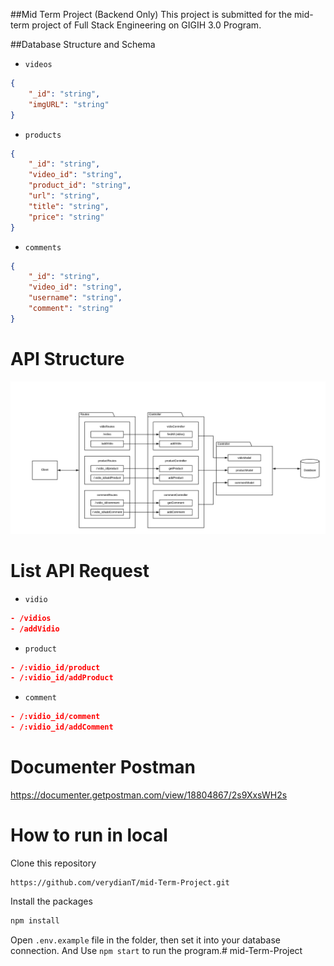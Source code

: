 ##Mid Term Project (Backend Only)
This project is submitted for the mid-term project of Full Stack Engineering on GIGIH 3.0 Program.

##Database Structure and Schema
- `videos`
```json
{
	"_id": "string",
	"imgURL": "string"
}
```

- `products`
```json
{
    "_id": "string",
    "video_id": "string",
    "product_id": "string",
    "url": "string",
    "title": "string",
    "price": "string"
}
```

- `comments`
```json
{
    "_id": "string",
    "video_id": "string",
    "username": "string",
    "comment": "string"
}
```

# API Structure
![api structure](./asset/Diagram.png)

# List API Request
- `vidio`
```json
- /vidios
- /addVidio
```
- `product`
```json
- /:vidio_id/product
- /:vidio_id/addProduct
```
- `comment`
```json
- /:vidio_id/comment
- /:vidio_id/addComment
```

# Documenter Postman
https://documenter.getpostman.com/view/18804867/2s9XxsWH2s

# How to run in local
Clone this repository
```
https://github.com/verydianT/mid-Term-Project.git
```
Install the packages
```bash
npm install
```
Open `.env.example` file in the folder, then set it into your database connection.
And Use ```npm start``` to run the program.#   m i d - T e r m - P r o j e c t 
 
 
